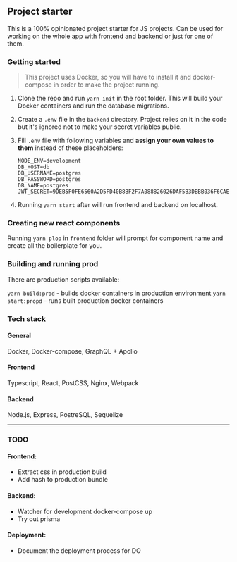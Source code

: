 ## Project starter

This is a 100% opinionated project starter for JS projects. 
Can be used for working on the whole app with frontend and backend or just for one of them.

### Getting started

> This project uses Docker, so you will have to install it and docker-compose in order to make the project running.

1. Clone the repo and run `yarn init` in the root folder.
   This will build your Docker containers and run the database migrations.
   
2. Create a `.env` file in the `backend` directory. 
   Project relies on it in the code but it's ignored not to make your secret variables public.

3. Fill `.env` file with following variables and **assign your own values to them** instead of these placeholders:
   ```
   NODE_ENV=development
   DB_HOST=db
   DB_USERNAME=postgres
   DB_PASSWORD=postgres
   DB_NAME=postgres
   JWT_SECRET=9DEB5F0FE6560A2D5FD40B8BF2F7A088826026DAF5B3DBBB036F6CAE0B5948EC
   ```

4. Running `yarn start` after will run frontend and backend on localhost.

### Creating new react components

Running `yarn plop` in `frontend` folder will prompt for component name and create all the boilerplate for you.

### Building and running prod

There are production scripts available:

`yarn build:prod` - builds docker containers in production environment
`yarn start:propd` - runs built production docker containers

### Tech stack

#### General
Docker, Docker-compose, GraphQL + Apollo

#### Frontend
Typescript, React, PostCSS, Nginx, Webpack

#### Backend
Node.js, Express, PostreSQL, Sequelize

---

### TODO

#### Frontend:
- Extract css in production build
- Add hash to production bundle

#### Backend:
- Watcher for development docker-compose up
- Try out prisma

#### Deployment:
- Document the deployment process for DO 
